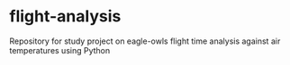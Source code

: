 # flight-analysis
Repository for study project on eagle-owls flight time analysis against air temperatures using Python
